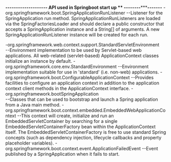 **------************--------------**
**API used in Springboot start up **
**--------*****************-------**
-org.springframework.boot.SpringApplicationRunListener
	--Listener for the SpringApplication run method. 
		SpringApplicationRunListeners are loaded via the SpringFactoriesLoader and should declare a public constructor 
		that accepts a SpringApplication instance and a String[] of arguments. 
		A new SpringApplicationRunListener instance will be created for each run.

-org.springframework.web.context.support.StandardServletEnvironment		
	--Environment implementation to be used by Servlet-based web applications. 
		All web-related (servlet-based) ApplicationContext classes initialize an instance by default.
-org.springframework.core.env.StandardEnvironment
	--Environment implementation suitable for use in 'standard' (i.e. non-web) applications.
-org.springframework.boot.ConfigurableApplicationContext
	--Provides facilities to configure an application context in addition to the application context client 
		methods in the ApplicationContext interface.
-org.springframework.bootSpringApplication	
	--Classes that can be used to bootstrap and launch a Spring application from a Java main method. 
-org.springframework.boot.context.embedded.EmbeddedWebApplicationContext
	--This context will create, initialize and run an EmbeddedServletContainer by searching for a single 
	  EmbeddedServletContainerFactory bean within the ApplicationContext itself. 
	  The EmbeddedServletContainerFactory is free to use standard Spring concepts 
	  (such as dependency injection, lifecycle callbacks and property placeholder variables).
-org.springframework.boot.context.event.ApplicationFailedEvent
	--Event published by a SpringApplication when it fails to start.

